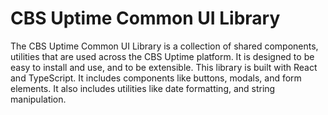 # CBS Uptime Common UI Library

The CBS Uptime Common UI Library is a collection of shared components, utilities that are used across the CBS Uptime platform. It is designed to be easy to install and use, and to be extensible. This library is built with React and TypeScript. It includes components like buttons, modals, and form elements. It also includes utilities like date formatting, and string manipulation.
